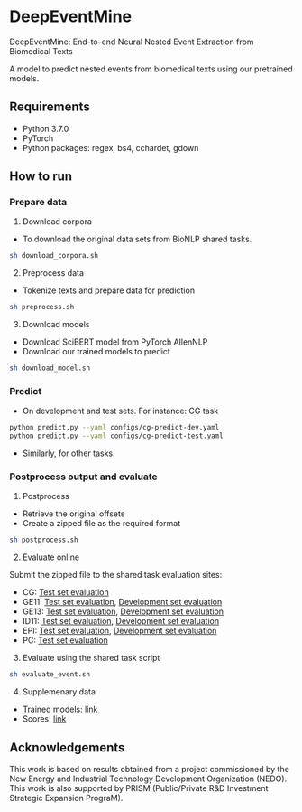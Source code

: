 # DeepEventMine
DeepEventMine: End-to-end Neural Nested Event Extraction from Biomedical Texts

A model to predict nested events from biomedical texts using our pretrained models.

## Requirements
- Python 3.7.0
- PyTorch
- Python packages: regex, bs4, cchardet, gdown

## How to run

### Prepare data
1. Download corpora
- To download the original data sets from BioNLP shared tasks.
```bash
sh download_corpora.sh
```

2. Preprocess data
- Tokenize texts and prepare data for prediction
```bash
sh preprocess.sh
```

3. Download models
- Download SciBERT model from PyTorch AllenNLP
- Download our trained models to predict
```bash
sh download_model.sh
```


### Predict

- On development and test sets. For instance: CG task

```bash
python predict.py --yaml configs/cg-predict-dev.yaml
python predict.py --yaml configs/cg-predict-test.yaml
```

- Similarly, for other tasks.

### Postprocess output and evaluate

1. Postprocess
- Retrieve the original offsets
- Create a zipped file as the required format
```bash
sh postprocess.sh
```

2. Evaluate online

Submit the zipped file to the shared task evaluation sites:

- CG: [Test set evaluation](http://weaver.nlplab.org/~bionlp-st/BioNLP-ST-2013/CG/submission/)
- GE11: [Test set evaluation](http://bionlp-st.dbcls.jp/GE/2011/eval-test/), [Development set evaluation](http://bionlp-st.dbcls.jp/GE/2011/eval-development/)
- GE13: [Test set evaluation](http://bionlp-st.dbcls.jp/GE/2013/eval-test/), [Development set evaluation](http://bionlp-st.dbcls.jp/GE/2013/eval-development/)
- ID11: [Test set evaluation](http://weaver.nlplab.org/~bionlp-st/BioNLP-ST/ID/test-eval.html), [Development set evaluation](http://weaver.nlplab.org/~bionlp-st/BioNLP-ST/ID/devel-eval.htm)
- EPI: [Test set evaluation](http://weaver.nlplab.org/~bionlp-st/BioNLP-ST/EPI/test-eval.html), [Development set evaluation](http://weaver.nlplab.org/~bionlp-st/BioNLP-ST/EPI/devel-eval.htm)
- PC: [Test set evaluation](http://weaver.nlplab.org/~bionlp-st/BioNLP-ST-2013/PC/submission/)

3. Evaluate using the shared task script

```bash
sh evaluate_event.sh
```

4. Supplemenary data

- Trained models: [link](https://b2share.eudat.eu/records/a207fc06b1d04180a526fd85332e0fb2)
- Scores: [link](https://b2share.eudat.eu/api/files/46da6e84-580e-4a1b-a54c-f24df280c19f/scores.tar.gz)

## Acknowledgements
This work is based on results obtained from a project commissioned by the New Energy and Industrial Technology Development Organization (NEDO).
This work is also supported by PRISM (Public/Private R&D Investment Strategic Expansion PrograM).